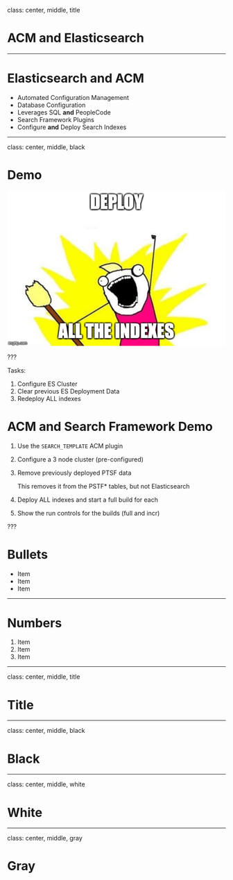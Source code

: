 class: center, middle, title

# ACM and Elasticsearch

---

# Elasticsearch and ACM

* Automated Configuration Management
* Database Configuration
* Leverages SQL **and** PeopleCode
* Search Framework Plugins
* Configure **and** Deploy Search Indexes

---

class: center, middle, black

# Demo

![Demo](../images/esacm.jpg)

???

Tasks:

1. Configure ES Cluster
1. Clear previous ES Deployment Data
1. Redeploy ALL indexes

# ACM and Search Framework Demo

1. Use the `SEARCH_TEMPLATE` ACM plugin
1. Configure a 3 node cluster (pre-configured)
1. Remove previously deployed PTSF data

    This removes it from the PSTF* tables, but not Elasticsearch

1. Deploy ALL indexes and start a full build for each
1. Show the run controls for the builds (full and incr)



???

# Bullets
* Item
* Item
* Item
---
# Numbers
1. Item
1. Item
1. Item
---
class: center, middle, title
# Title
---
class: center, middle, black
# Black
---
class: center, middle, white
# White
---
class: center, middle, gray
# Gray
